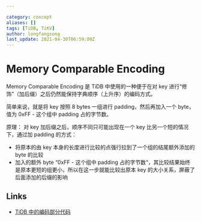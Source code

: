 ```yaml
---

category: concept
aliases: []
tags: [TiDB, TiKV]
author: longfangsong
last_update: 2021-04-30T06:59:00Z
---
```


# Memory Comparable Encoding

Memory Comparable Encoding 是 TiDB 中使用的一种便于在对 key 进行“修饰”（加后缀）之后仍然能保持字典顺序（上升序）的编码方式。

简单来说，就是将 key 按照 8 bytes 一组进行 padding，然后再加入一个 byte，值为 0xFF - 这个组中 padding 占的字节数。

原理：
对 key 加后缀之后，顺序不同只可能出现在一个 key 比另一个短的情况下，通过加 padding 的方式：
- 将原本的由 key 本身的长度进行比较的点强行拉到了一个组的结尾额外添加的 byte 的比较
- 加入的额外 byte “0xFF - 这个组中 padding 占的字节数“，其比较结果始终是原本更短的组更小，所以在这一步就能比较出原本 key 的大小关系，屏蔽了后面添加的后缀的影响

## Links

- [TiDB 中的编码部分代码](https://github.com/pingcap/tidb/blob/86c8bf05503340493223f54088b7bb705a7ae3bb/util/codec/bytes.go#L34)
